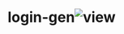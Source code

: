 # login-gen![view](https://user-images.githubusercontent.com/114957564/209479734-7c126bff-0a9c-49d8-878d-840223e3d999.JPG)
